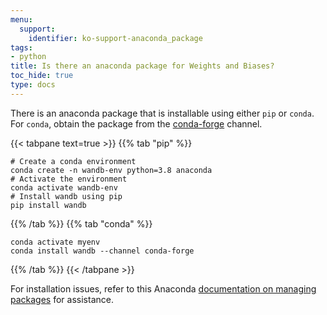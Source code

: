 ```yaml
---
menu:
  support:
    identifier: ko-support-anaconda_package
tags:
- python
title: Is there an anaconda package for Weights and Biases?
toc_hide: true
type: docs
---
```


There is an anaconda package that is installable using either `pip` or `conda`. For `conda`, obtain the package from the [conda-forge](https://conda-forge.org) channel.

{{< tabpane text=true >}}
{{% tab "pip" %}}
```shell
# Create a conda environment
conda create -n wandb-env python=3.8 anaconda
# Activate the environment
conda activate wandb-env
# Install wandb using pip
pip install wandb
```
{{% /tab %}}
{{% tab "conda" %}}
```shell
conda activate myenv
conda install wandb --channel conda-forge
```
{{% /tab %}}
{{< /tabpane >}}

For installation issues, refer to this Anaconda [documentation on managing packages](https://docs.conda.io/projects/conda/en/latest/user-guide/tasks/manage-pkgs.html) for assistance.